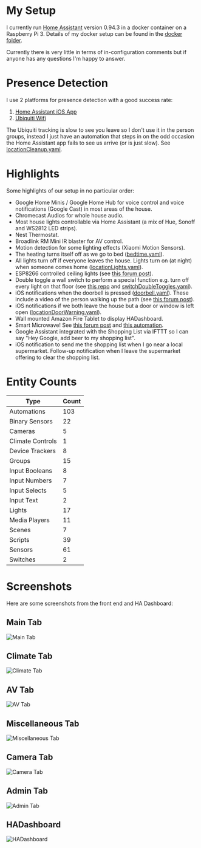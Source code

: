 # My Setup
I currently run [Home Assistant](http://homeassistant.io/) version 0.94.3 in a docker container on a Raspberry Pi 3. Details of my docker setup can be found in the [docker folder](https://github.com/Dullage/Home-AssistantConfig/tree/master/docker).

Currently there is very little in terms of in-configuration comments but if anyone has any questions I'm happy to answer.

# Presence Detection
I use 2 platforms for presence detection with a good success rate:

1. [Home Assistant iOS App](https://www.home-assistant.io/docs/ecosystem/ios/)
2. [Ubiquiti Wifi](https://www.home-assistant.io/components/device_tracker.unifi/)

The Ubiquiti tracking is slow to see you leave so I don't use it in the person groups, instead I just have an automation that steps in on the odd occasion the Home Assistant app fails to see us arrive (or is just slow). See [locationCleanup.yaml](https://github.com/Dullage/Home-AssistantConfig/blob/master/automations/locationCleanup.yaml).

# Highlights
Some highlights of our setup in no particular order:

* Google Home Minis / Google Home Hub for voice control and voice notifications (Google Cast) in most areas of the house.
* Chromecast Audios for whole house audio.
* Most house lights controllable via Home Assistant (a mix of Hue, Sonoff and WS2812 LED strips).
* Nest Thermostat.
* Broadlink RM Mini IR blaster for AV control.
* Motion detection for some lighting effects (Xiaomi Motion Sensors).
* The heating turns itself off as we go to bed ([bedtime.yaml](/automations/bedtime.yaml)).
* All lights turn off if everyone leaves the house. Lights turn on (at night) when someone comes home ([locationLights.yaml](/automations/locationLights.yaml)).
* ESP8266 controlled ceiling lights (see [this forum post](https://community.home-assistant.io/t/esp8266-sonoff-controlled-ceiling-lights/24141)).
* Double toggle a wall switch to perform a special function e.g. turn off every light on that floor (see [this repo](https://github.com/Dullage/SwitchedSonoffSimple) and [switchDoubleToggles.yaml](/automations/switchDoubleToggles.yaml)).
* iOS notifications when the doorbell is pressed ([doorbell.yaml](/automations/doorbell.yaml)). These include a video of the person walking up the path (see [this forum post](https://community.home-assistant.io/t/blink-camera-as-video-doorbell/65844)).
* iOS notifications if we both leave the house but a door or window is left open ([locationDoorWarning.yaml](/automations/locationDoorWarning.yaml)).
* Wall mounted Amazon Fire Tablet to display HADashboard.
* Smart Microwave! See [this forum post](https://community.home-assistant.io/t/making-my-microwave-smart-ish/89843) and [this automation](/automations/microwave.yaml).
* Google Assistant integrated with the Shopping List via IFTTT so I can say "Hey Google, add beer to my shopping list".
* iOS notification to send me the shopping list when I go near a local supermarket. Follow-up notification when I leave the supermarket offering to clear the shopping list.

# Entity Counts
| Type             | Count                          |
| ---------------- | ------------------------------ |
| Automations      | 103     |
| Binary Sensors   | 22  |
| Cameras          | 5         |
| Climate Controls | 1        |
| Device Trackers  | 8 |
| Groups           | 15          |
| Input Booleans   | 8  |
| Input Numbers    | 7   |
| Input Selects    | 5   |
| Input Text       | 2     |
| Lights           | 17          |
| Media Players    | 11   |
| Scenes           | 7          |
| Scripts          | 39         |
| Sensors          | 61         |
| Switches         | 2         |

# Screenshots
Here are some screenshots from the front end and HA Dashboard:

## Main Tab
![Main Tab](docs/main_tab.png)

## Climate Tab
![Climate Tab](docs/climate_tab.png)

## AV Tab
![AV Tab](docs/av_tab.png)

## Miscellaneous Tab
![Miscellaneous Tab](docs/miscellaneous_tab.png)

## Camera Tab
![Camera Tab](docs/camera_tab.png)

## Admin Tab
![Admin Tab](docs/admin_tab.png)

## HADashboard
![HADashboard](docs/hadashboard.png)